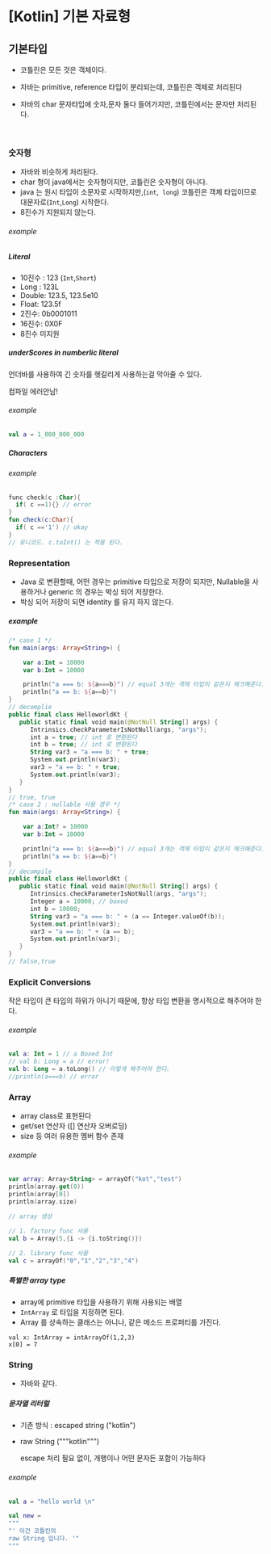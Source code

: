 # [Kotlin] 기본 자료형



## 기본타입

- 코틀린은 모든 것은 객체이다.

- 자바는 primitive, reference 타입이 분리되는데, 코틀린은 객체로 처리된다

- 자바의 char 문자타입에 숫자,문자 둘다 들어가지만, 코틀린에서는 문자만 처리된다.

  ​

   

### 숫자형

- 자바와 비슷하게 처리된다.
- char 형이 java에서는 숫자형이지만, 코틀린은 숫자형이 아니다.
- java 는 원시 타입이 소문자로 시작하지만,(`int`,` long`) 코틀린은 객체 타입이므로 대문자로(`Int`,`Long`) 시작한다.
- 8진수가 지원되지 않는다.

###### example

#####  Literal

- 10진수 : 123 (`Int`,`Short`)
- Long : 123L
- Double: 123.5, 123.5e10
- Float: 123.5f
- 2진수: 0b0001011
- 16진수: 0X0F
- 8진수 미지원

##### underScores in numberlic literal

언더바를 사용하여 긴 숫자를 헷갈리게 사용하는걸 막아줄 수 있다. 

컴파일 에러안남!

###### example

```kotlin
val a = 1_000_000_000
```

##### Characters

###### example

```kotlin
func check(c :Char){
  if( c ==1){} // error
}
fun check(c:Char){
  if( c =='1') // okay
}
// 유니코드. c.toInt() 는 적용 된다.
```

### 

### Representation

- Java 로 변환할때, 어떤 경우는 primitive 타입으로 저장이 되지만, Nullable을 사용하거나 generic 의 경우는 박싱 되어 저장한다.
- 박싱 되어 저장이 되면 identity 를 유지 하지 않는다.

##### example

```kotlin
/* case 1 */
fun main(args: Array<String>) {

    var a:Int = 10000
    var b:Int = 10000

    println("a === b: ${a===b}") // equal 3개는 객체 타입이 같은지 체크해준다.
    println("a == b: ${a==b}")
}
// decomplie
public final class HelloworldKt {
   public static final void main(@NotNull String[] args) {
      Intrinsics.checkParameterIsNotNull(args, "args");
      int a = true; // int 로 변환된다
      int b = true; // int 로 변환된다
      String var3 = "a === b: " + true;
      System.out.println(var3);
      var3 = "a == b: " + true;
      System.out.println(var3);
   }
}
// true, true
/* case 2 : nullable 사용 경우 */
fun main(args: Array<String>) {

    var a:Int? = 10000
    var b:Int = 10000

    println("a === b: ${a===b}") // equal 3개는 객체 타입이 같은지 체크해준다.
    println("a == b: ${a==b}")
}
// decompile
public final class HelloworldKt {
   public static final void main(@NotNull String[] args) {
      Intrinsics.checkParameterIsNotNull(args, "args");
      Integer a = 10000; // boxed
      int b = 10000;
      String var3 = "a === b: " + (a == Integer.valueOf(b));
      System.out.println(var3);
      var3 = "a == b: " + (a == b);
      System.out.println(var3);
   }
}
// false,true
```

### Explicit Conversions

작은 타입이 큰 타입의 하위가 아니기 때문에, 항상 타입 변환을 명시적으로 해주어야 한다.

###### example

```kotlin
val a: Int = 1 // a Boxed Int
// val b: Long = a // error!
val b: Long = a.toLong() // 이렇게 해주어야 한다.
//println(a===b) // error
```



### Array

- array class로 표현된다
- get/set 연산자 ([] 연산자 오버로딩)
- size 등 여러 유용한 멤버 함수 존재

###### example

```kotlin
var array: Array<String> = arrayOf("kot","test")
println(array.get(0))
println(array[0])
println(array.size)

// array 생성

// 1. factory func 사용
val b = Array(5,{i -> {i.toString()})
                 
// 2. library func 사용
val c = arrayOf("0","1","2","3","4")
```



##### 특별한 array type

- array에 primitive 타입을 사용하기 위해 사용되는 배열
- `IntArray` 로 타입을 지정하면 된다.
- Array 를 상속하는 클래스는 아니나, 같은 메소드 프로퍼티를 가진다.

```
val x: IntArray = intArrayOf(1,2,3)
x[0] = 7
```



### String 

- 자바와 같다.

##### 문자열 리터럴

- 기존 방식 : escaped string ("kotlin")

- raw String ("""kotlin""")

  escape 처리 필요 없이, 개행이나 어떤 문자든 포함이 가능하다

###### example

```kotlin
val a = "hello world \n"

val new = 
"""
"' 이건 코틀린의
raw String 입니다. '"
"""
```

